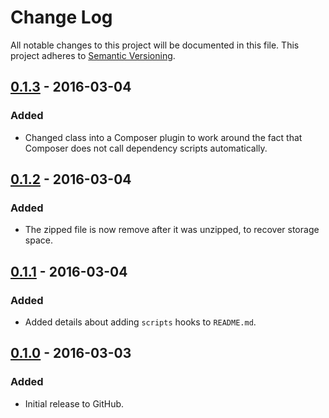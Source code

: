 # Change Log
All notable changes to this project will be documented in this file.
This project adheres to [Semantic Versioning](http://semver.org/).

## [0.1.3] - 2016-03-04
### Added
- Changed class into a Composer plugin to work around the fact that Composer does not call dependency scripts automatically.

## [0.1.2] - 2016-03-04
### Added
- The zipped file is now remove after it was unzipped, to recover storage space.

## [0.1.1] - 2016-03-04
### Added
- Added details about adding `scripts` hooks to `README.md`.

## [0.1.0] - 2016-03-03
### Added
- Initial release to GitHub.

[0.1.3]: https://github.com/brightnucleus/geolite2-country/compare/v0.1.2...v0.1.3
[0.1.2]: https://github.com/brightnucleus/geolite2-country/compare/v0.1.1...v0.1.2
[0.1.1]: https://github.com/brightnucleus/geolite2-country/compare/v0.1.0...v0.1.1
[0.1.0]: https://github.com/brightnucleus/geolite2-country/compare/v0.0.0...v0.1.0
